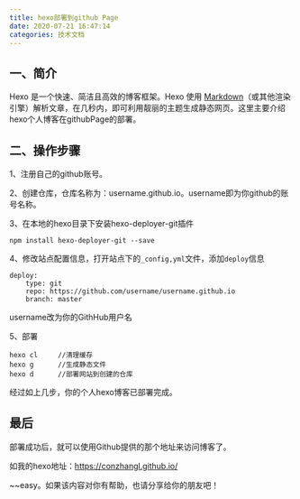 ```yaml
---
title: hexo部署到github Page
date: 2020-07-21 16:47:14
categories: 技术文档
---
```


## 一、简介

Hexo 是一个快速、简洁且高效的博客框架。Hexo 使用 [Markdown](http://daringfireball.net/projects/markdown/)（或其他渲染引擎）解析文章，在几秒内，即可利用靓丽的主题生成静态网页。这里主要介绍hexo个人博客在githubPage的部署。

<!--more-->

## 二、操作步骤

1、注册自己的github账号。

2、创建仓库，仓库名称为：username.github.io。username即为你github的账号名称。

3、在本地的hexo目录下安装hexo-deployer-git插件

```
npm install hexo-deployer-git --save
```

4、修改站点配置信息，打开站点下的`_config,yml`文件，添加`deploy`信息

```
deploy:
    type: git
    repo: https://github.com/username/username.github.io
    branch: master
```

username改为你的GithHub用户名

5、部署

```
hexo cl     //清理缓存
hexo g      //生成静态文件
hexo d      //部署网站到创建的仓库
```

经过如上几步，你的个人hexo博客已部署完成。

## 最后

部署成功后，就可以使用Github提供的那个地址来访问博客了。

如我的hexo地址：https://conzhangl.github.io/

~~easy。如果该内容对你有帮助，也请分享给你的朋友吧！